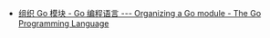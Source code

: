 - [组织 Go 模块 - Go 编程语言 --- Organizing a Go module - The Go Programming Language](https://go.dev/doc/modules/layout)

